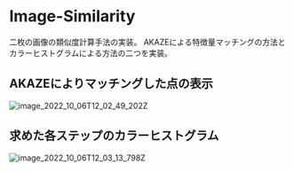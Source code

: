 # Image-Similarity

二枚の画像の類似度計算手法の実装。   AKAZEによる特徴量マッチングの方法とカラーヒストグラムによる方法の二つを実装。


## AKAZEによりマッチングした点の表示
![image_2022_10_06T12_02_49_202Z](https://user-images.githubusercontent.com/64144764/198049877-90331e31-74ed-43dc-914e-7976765e2a17.png)

## 求めた各ステップのカラーヒストグラム
![image_2022_10_06T12_03_13_798Z](https://user-images.githubusercontent.com/64144764/197040764-e4b993c0-5d97-4e31-b530-f126a5babd34.png)
